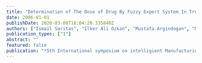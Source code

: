 ```yaml
---
title: "Determination of The Dose of Drug By Fuzzy Expert System In Treatment of Chronic Intestine Inflammation"
date: 2006-01-01
publishDate: 2020-03-08T18:04:20.335840Z
authors: ["Ismail Saritas", "Ilker Ali Ozkan", "Mustafa Argindogan", "Novruz Allahverdi"]
publication_types: ["1"]
abstract: ""
featured: false
publication: "*5th International symposium on intelligient Manufacturing Systems IMS*"
---
```


